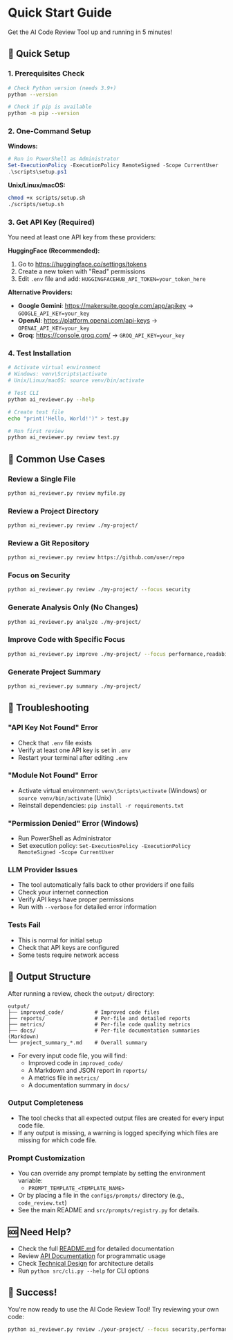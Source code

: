 # Quick Start Guide

Get the AI Code Review Tool up and running in 5 minutes!

## 🚀 Quick Setup

### 1. Prerequisites Check
```bash
# Check Python version (needs 3.9+)
python --version

# Check if pip is available
python -m pip --version
```

### 2. One-Command Setup

**Windows:**
```powershell
# Run in PowerShell as Administrator
Set-ExecutionPolicy -ExecutionPolicy RemoteSigned -Scope CurrentUser
.\scripts\setup.ps1
```

**Unix/Linux/macOS:**
```bash
chmod +x scripts/setup.sh
./scripts/setup.sh
```

### 3. Get API Key (Required)
You need at least one API key from these providers:

**HuggingFace (Recommended):**
1. Go to https://huggingface.co/settings/tokens
2. Create a new token with "Read" permissions
3. Edit `.env` file and add: `HUGGINGFACEHUB_API_TOKEN=your_token_here`

**Alternative Providers:**
- **Google Gemini**: https://makersuite.google.com/app/apikey → `GOOGLE_API_KEY=your_key`
- **OpenAI**: https://platform.openai.com/api-keys → `OPENAI_API_KEY=your_key`
- **Groq**: https://console.groq.com/ → `GROQ_API_KEY=your_key`

### 4. Test Installation
```bash
# Activate virtual environment
# Windows: venv\Scripts\activate
# Unix/Linux/macOS: source venv/bin/activate

# Test CLI
python ai_reviewer.py --help

# Create test file
echo "print('Hello, World!')" > test.py

# Run first review
python ai_reviewer.py review test.py
```

## 🎯 Common Use Cases

### Review a Single File
```bash
python ai_reviewer.py review myfile.py
```

### Review a Project Directory
```bash
python ai_reviewer.py review ./my-project/
```

### Review a Git Repository
```bash
python ai_reviewer.py review https://github.com/user/repo
```

### Focus on Security
```bash
python ai_reviewer.py review ./my-project/ --focus security
```

### Generate Analysis Only (No Changes)
```bash
python ai_reviewer.py analyze ./my-project/
```

### Improve Code with Specific Focus
```bash
python ai_reviewer.py improve ./my-project/ --focus performance,readability
```

### Generate Project Summary
```bash
python ai_reviewer.py summary ./my-project/
```

## 🔧 Troubleshooting

### "API Key Not Found" Error
- Check that `.env` file exists
- Verify at least one API key is set in `.env`
- Restart your terminal after editing `.env`

### "Module Not Found" Error
- Activate virtual environment: `venv\Scripts\activate` (Windows) or `source venv/bin/activate` (Unix)
- Reinstall dependencies: `pip install -r requirements.txt`

### "Permission Denied" Error (Windows)
- Run PowerShell as Administrator
- Set execution policy: `Set-ExecutionPolicy -ExecutionPolicy RemoteSigned -Scope CurrentUser`

### LLM Provider Issues
- The tool automatically falls back to other providers if one fails
- Check your internet connection
- Verify API keys have proper permissions
- Run with `--verbose` for detailed error information

### Tests Fail
- This is normal for initial setup
- Check that API keys are configured
- Some tests require network access

## 📁 Output Structure

After running a review, check the `output/` directory:
```
output/
├── improved_code/          # Improved code files
├── reports/                # Per-file and detailed reports
├── metrics/                # Per-file code quality metrics
├── docs/                   # Per-file documentation summaries (Markdown)
└── project_summary_*.md    # Overall summary
```
- For every input code file, you will find:
  - Improved code in `improved_code/`
  - A Markdown and JSON report in `reports/`
  - A metrics file in `metrics/`
  - A documentation summary in `docs/`

### Output Completeness
- The tool checks that all expected output files are created for every input code file.
- If any output is missing, a warning is logged specifying which files are missing for which code file.

### Prompt Customization
- You can override any prompt template by setting the environment variable:
  - `PROMPT_TEMPLATE_<TEMPLATE_NAME>`
- Or by placing a file in the `configs/prompts/` directory (e.g., `code_review.txt`)
- See the main README and `src/prompts/registry.py` for details.

## 🆘 Need Help?

- Check the full [README.md](../README.md) for detailed documentation
- Review [API Documentation](api_docs.md) for programmatic usage
- Check [Technical Design](technical_design.md) for architecture details
- Run `python src/cli.py --help` for CLI options

## 🎉 Success!

You're now ready to use the AI Code Review Tool! Try reviewing your own code:

```bash
python ai_reviewer.py review ./your-project/ --focus security,performance
``` 